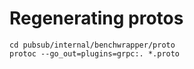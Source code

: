 # Regenerating protos

```
cd pubsub/internal/benchwrapper/proto
protoc --go_out=plugins=grpc:. *.proto
```
